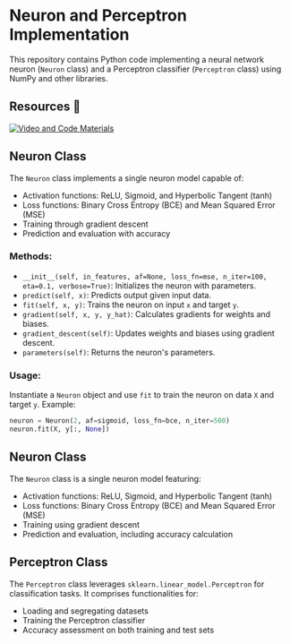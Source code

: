 # Neuron and Perceptron Implementation

This repository contains Python code implementing a neural network neuron (`Neuron` class) and a Perceptron classifier (`Perceptron` class) using NumPy and other libraries.

## Resources :floppy_disk:

[![Video and Code Materials](https://img.shields.io/badge/📹%20Video%20&%20Code%20Materials-Google%20Derive-blue?style=for-the-badge&logo=google-drive)](https://drive.google.com/drive/folders/1ff8Hm3wIZqrSkmwgh6qEnve6_hBeY-Fc?usp=sharing)

## Neuron Class

The `Neuron` class implements a single neuron model capable of:

- Activation functions: ReLU, Sigmoid, and Hyperbolic Tangent (tanh)
- Loss functions: Binary Cross Entropy (BCE) and Mean Squared Error (MSE)
- Training through gradient descent
- Prediction and evaluation with accuracy

### Methods:

- `__init__(self, in_features, af=None, loss_fn=mse, n_iter=100, eta=0.1, verbose=True)`: Initializes the neuron with parameters.
- `predict(self, x)`: Predicts output given input data.
- `fit(self, x, y)`: Trains the neuron on input `x` and target `y`.
- `gradient(self, x, y, y_hat)`: Calculates gradients for weights and biases.
- `gradient_descent(self)`: Updates weights and biases using gradient descent.
- `parameters(self)`: Returns the neuron's parameters.

### Usage:

Instantiate a `Neuron` object and use `fit` to train the neuron on data `X` and target `y`. Example:

```python
neuron = Neuron(2, af=sigmoid, loss_fn=bce, n_iter=500)
neuron.fit(X, y[:, None])
```

## Neuron Class

The `Neuron` class is a single neuron model featuring:

- Activation functions: ReLU, Sigmoid, and Hyperbolic Tangent (tanh)
- Loss functions: Binary Cross Entropy (BCE) and Mean Squared Error (MSE)
- Training using gradient descent
- Prediction and evaluation, including accuracy calculation

## Perceptron Class

The `Perceptron` class leverages `sklearn.linear_model.Perceptron` for classification tasks. It comprises functionalities for:

- Loading and segregating datasets
- Training the Perceptron classifier
- Accuracy assessment on both training and test sets
